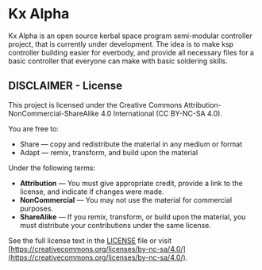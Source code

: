 # Kx Alpha
Kx Alpha is an open source kerbal space program semi-modular controller project, that is currently under development. The idea is to make ksp controller building easier for everbody, and provide all necessary files for a basic controller that everyone can make with basic soldering skills.

## DISCLAIMER - License

This project is licensed under the Creative Commons Attribution-NonCommercial-ShareAlike 4.0 International (CC BY-NC-SA 4.0).

You are free to:
- Share — copy and redistribute the material in any medium or format
- Adapt — remix, transform, and build upon the material

Under the following terms:
- **Attribution** — You must give appropriate credit, provide a link to the license, and indicate if changes were made.
- **NonCommercial** — You may not use the material for commercial purposes.
- **ShareAlike** — If you remix, transform, or build upon the material, you must distribute your contributions under the same license.

See the full license text in the [LICENSE](LICENSE) file or visit [https://creativecommons.org/licenses/by-nc-sa/4.0/](https://creativecommons.org/licenses/by-nc-sa/4.0/).
